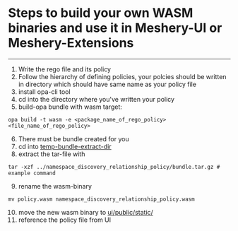 # Steps to build your own WASM binaries and use it in Meshery-UI or Meshery-Extensions

--- 

1. Write the rego file and its policy
2. Follow the hierarchy of defining policies, your polcies should be written in directory which should have same name as your policy file
3. install opa-cli tool
4. cd into the directory where you've written your policy
5. build-opa bundle with wasm target:
```
opa build -t wasm -e <package_name_of_rego_policy> <file_name_of_rego_policy>
```
6. There must be bundle created for you
7. cd into [temp-bundle-extract-dir](./policies/temp-bundle-extract-dir/)
8. extract the tar-file with
```
tar -xzf ../namespace_discovery_relationship_policy/bundle.tar.gz # example command
```
9. rename the wasm-binary
```
mv policy.wasm namespace_discovery_relationship_policy.wasm
```
10. move the new wasm binary to [ui/public/static/](../ui/public/static/)
11. reference the policy file from UI